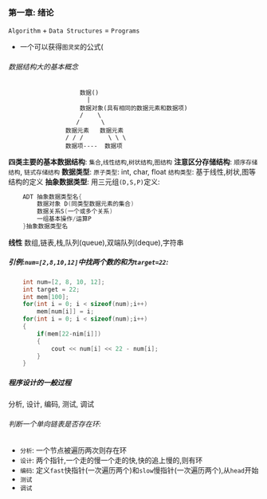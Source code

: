### 第一章: 绪论

`Algorithm` + `Data Structures` = `Programs`
- 一个可以获得`图灵奖`的公式(
###### 数据结构大的基本概念
```
                    数据()
                      |
                    数据对象(具有相同的数据元素和数据项)
                    /    \
                   /      \
                数据元素   数据元素
                / / /       \ \ \
                数据项----  数据项
```
**四类主要的基本数据结构**:
`集合`,`线性结构`,`树状结构`,`图结构`
**注意区分存储结构**:
`顺序存储结构`, `链式存储结构`
**数据类型**:
`原子类型`: int, char, float
`结构类型`: 基于线性,树状,图等结构的定义
**抽象数据类型**:
用三元组`(D,S,P)`定义:
```c
    ADT 抽象数据类型名{
        数据对象 D(同类型数据元素的集合)
        数据关系S(一个或多个关系)
        一组基本操作/运算P
    }抽象数据类型名
```
**线性**
数组,链表,栈,队列(queue),双端队列(deque),字符串



#####  引例:`num=[2,8,10,12]`中找两个数的和为`target=22`:
```cpp
    int num=[2, 8, 10, 12];
    int target = 22;
    int mem[100];
    for(int i = 0; i < sizeof(num);i++)
        mem[num[i]] = i;
    for(int i = 0; i < sizeof(num);i++)
    {
        if(mem[22-nim[i]])
        {
            cout << num[i] << 22 - num[i];
        }
    }
```
##### 程序设计的一般过程
分析, 设计, 编码, 测试, 调试

###### 判断一个单向链表是否存在环:
- `分析`: 一个节点被遍历两次则存在环
- `设计`: 两个指针,一个走的慢一个走的快,快的追上慢的,则有环
- `编码`: 定义`fast`快指针(一次遍历两个)和`slow`慢指针(一次遍历两个),从`head`开始
- `测试` 
- `调试`

